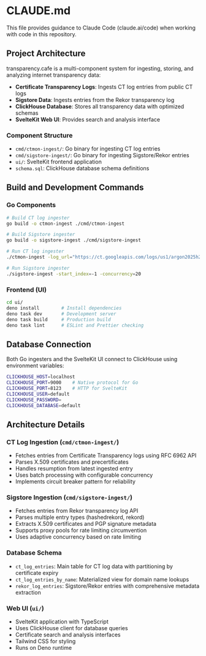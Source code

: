 # CLAUDE.md

This file provides guidance to Claude Code (claude.ai/code) when working with code in this repository.

## Project Architecture

transparency.cafe is a multi-component system for ingesting, storing, and analyzing internet transparency data:

- **Certificate Transparency Logs**: Ingests CT log entries from public CT logs
- **Sigstore Data**: Ingests entries from the Rekor transparency log
- **ClickHouse Database**: Stores all transparency data with optimized schemas
- **SvelteKit Web UI**: Provides search and analysis interface

### Component Structure

- `cmd/ctmon-ingest/`: Go binary for ingesting CT log entries
- `cmd/sigstore-ingest/`: Go binary for ingesting Sigstore/Rekor entries  
- `ui/`: SvelteKit frontend application
- `schema.sql`: ClickHouse database schema definitions

## Build and Development Commands

### Go Components
```bash
# Build CT log ingester
go build -o ctmon-ingest ./cmd/ctmon-ingest

# Build Sigstore ingester
go build -o sigstore-ingest ./cmd/sigstore-ingest

# Run CT log ingester
./ctmon-ingest -log_url="https://ct.googleapis.com/logs/us1/argon2025h2" -start_index=-1

# Run Sigstore ingester  
./sigstore-ingest -start_index=-1 -concurrency=20
```

### Frontend (UI)
```bash
cd ui/
deno install        # Install dependencies
deno task dev       # Development server
deno task build     # Production build
deno task lint      # ESLint and Prettier checking
```

## Database Connection

Both Go ingesters and the SvelteKit UI connect to ClickHouse using environment variables:

```bash
CLICKHOUSE_HOST=localhost
CLICKHOUSE_PORT=9000    # Native protocol for Go
CLICKHOUSE_PORT=8123    # HTTP for SvelteKit
CLICKHOUSE_USER=default
CLICKHOUSE_PASSWORD=
CLICKHOUSE_DATABASE=default
```

## Architecture Details

### CT Log Ingestion (`cmd/ctmon-ingest/`)
- Fetches entries from Certificate Transparency logs using RFC 6962 API
- Parses X.509 certificates and precertificates
- Handles resumption from latest ingested entry
- Uses batch processing with configurable concurrency
- Implements circuit breaker pattern for reliability

### Sigstore Ingestion (`cmd/sigstore-ingest/`)
- Fetches entries from Rekor transparency log API
- Parses multiple entry types (hashedrekord, rekord)
- Extracts X.509 certificates and PGP signature metadata
- Supports proxy pools for rate limiting circumvention
- Uses adaptive concurrency based on rate limiting

### Database Schema
- `ct_log_entries`: Main table for CT log data with partitioning by certificate expiry
- `ct_log_entries_by_name`: Materialized view for domain name lookups
- `rekor_log_entries`: Sigstore/Rekor entries with comprehensive metadata extraction

### Web UI (`ui/`)
- SvelteKit application with TypeScript
- Uses ClickHouse client for database queries
- Certificate search and analysis interfaces
- Tailwind CSS for styling
- Runs on Deno runtime